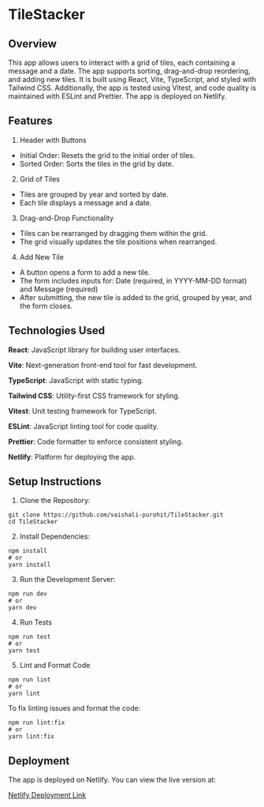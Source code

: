 # TileStacker

## Overview

This app allows users to interact with a grid of tiles, each containing a message and a date. The app supports sorting, drag-and-drop reordering, and adding new tiles. It is built using React, Vite, TypeScript, and styled with Tailwind CSS. Additionally, the app is tested using Vitest, and code quality is maintained with ESLint and Prettier. The app is deployed on Netlify.

## Features

1. Header with Buttons

- Initial Order: Resets the grid to the initial order of tiles.
- Sorted Order: Sorts the tiles in the grid by date.

2. Grid of Tiles

- Tiles are grouped by year and sorted by date.
- Each tile displays a message and a date.

3. Drag-and-Drop Functionality

- Tiles can be rearranged by dragging them within the grid.
- The grid visually updates the tile positions when rearranged.

4. Add New Tile

- A button opens a form to add a new tile.
- The form includes inputs for: Date (required, in YYYY-MM-DD format) and Message (required)
- After submitting, the new tile is added to the grid, grouped by year, and the form closes.

## Technologies Used

**React**: JavaScript library for building user interfaces.

**Vite**: Next-generation front-end tool for fast development.

**TypeScript**: JavaScript with static typing.

**Tailwind CSS**: Utility-first CSS framework for styling.

**Vitest**: Unit testing framework for TypeScript.

**ESLint**: JavaScript linting tool for code quality.

**Prettier**: Code formatter to enforce consistent styling.

**Netlify**: Platform for deploying the app.

## Setup Instructions

1. Clone the Repository:

```
git clone https://github.com/vaishali-purohit/TileStacker.git
cd TileStacker
```

2. Install Dependencies:

```
npm install
# or
yarn install
```

3. Run the Development Server:

```
npm run dev
# or
yarn dev
```

4. Run Tests

```
npm run test
# or
yarn test
```

5. Lint and Format Code

```
npm run lint
# or
yarn lint
```

To fix linting issues and format the code:

```
npm run lint:fix
# or
yarn lint:fix
```

## Deployment

The app is deployed on Netlify. You can view the live version at:

[Netlify Deployment Link](https://tilestacker.netlify.app/)
